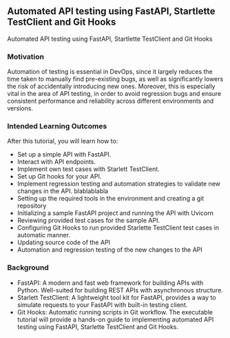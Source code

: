 ## Automated API testing using FastAPI, Startlette TestClient and Git Hooks

Automated API testing using FastAPI, Startlette TestClient and Git Hooks

### Motivation

Automation of testing is essential in DevOps, since it largely reduces the time taken to manually find pre-existing bugs, as well as significantly lowers the risk of accidentally introducing new ones. Moreover, this is especially vital in the area of API testing, in order to avoid regression bugs and ensure consistent performance and reliability across different environments and versions.

### Intended Learning Outcomes

After this tutorial, you will learn how to:

- Set up a simple API with FastAPI.
- Interact with API endpoints.
- Implement own test cases with Starlett TestClient.
- Set up Git hooks for your API.
- Implement regression testing and automation strategies to validate new changes in the API.
  blablablabla
- Setting up the required tools in the environment and creating a git repository
- Initializing a sample FastAPI project and running the API with Uvicorn
- Reviewing provided test cases for the sample API.
- Configuring Git Hooks to run provided Starlette TestClient test cases in automatic manner.
- Updating source code of the API
- Automation and regression testing of the new changes to the API

### Background

- FastAPI: A modern and fast web framework for building APIs with Python. Well-suited for building REST APIs with asynchronous structure.
- Starlett TestClient: A lightweight tool kit for FastAPI, provides a way to simulate requests to your FastAPI with built-in testing client.
- Git Hooks: Automatic running scripts in Git workflow.
  The executable tutorial will provide a hands-on guide to implementing automated API testing using FastAPI, Starlette TestClient and Git Hooks.
